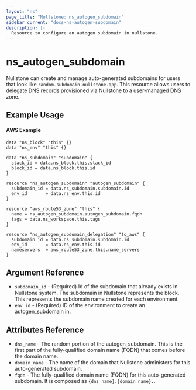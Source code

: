 ```yaml
---
layout: "ns"
page_title: "Nullstone: ns_autogen_subdomain"
sidebar_current: "docs-ns-autogen-subdomain"
description: |-
  Resource to configure an autogen subdomain in nullstone.
---
```


# ns_autogen_subdomain

Nullstone can create and manage auto-generated subdomains for users that look like `random-subdomain.nullstone.app`.
This resource allows users to delegate DNS records provisioned via Nullstone to a user-managed DNS zone.

## Example Usage

#### AWS Example

```hcl
data "ns_block" "this" {}
data "ns_env" "this" {}

data "ns_subdomain" "subdomain" {
  stack_id = data.ns_block.this.stack_id
  block_id = data.ns_block.this.id
}

resource "ns_autogen_subdomain" "autogen_subdomain" {
  subdomain_id = data.ns_subdomain.subdomain.id
  env_id       = data.ns_env.this.id
}

resource "aws_route53_zone" "this" {
  name = ns_autogen_subdomain.autogen_subdomain.fqdn
  tags = data.ns_workspace.this.tags
}

resource "ns_autogen_subdomain_delegation" "to_aws" {
  subdomain_id = data.ns_subdomain.subdomain.id
  env_id       = data.ns_env.this.id
  nameservers  = aws_route53_zone.this.name_servers
}
```

## Argument Reference

- `subdomain_id` - (Required) Id of the subdomain that already exists in Nullstone system.
  The subdomain in Nullstone represents the block. This represents the subdomain name created for each environment.
- `env_id` - (Required) ID of the environment to create an autogen_subdomain in.

## Attributes Reference

* `dns_name` - The random portion of the autogen_subdomain. This is the first part of the fully-qualified domain name (FQDN) that comes before the domain name.
* `domain_name` - The name of the domain that Nullstone administers for this auto-generated subdomain.
* `fqdn` - The fully-qualified domain name (FQDN) for this auto-generated subdomain. It is composed as `{dns_name}.{domain_name}.`.
